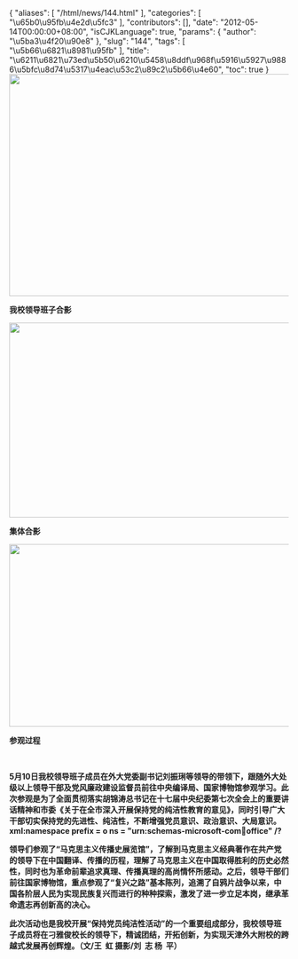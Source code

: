 {
    "aliases": [
        "/html/news/144.html"
    ],
    "categories": [
        "\u65b0\u95fb\u4e2d\u5fc3"
    ],
    "contributors": [],
    "date": "2012-05-14T00:00:00+08:00",
    "isCJKLanguage": true,
    "params": {
        "author": "\u5ba3\u4f20\u90e8"
    },
    "slug": "144",
    "tags": [
        "\u5b66\u6821\u8981\u95fb"
    ],
    "title": "\u6211\u6821\u73ed\u5b50\u6210\u5458\u8ddf\u968f\u5916\u5927\u9886\u5bfc\u8d74\u5317\u4eac\u53c2\u89c2\u5b66\u4e60",
    "toc": true
}
**<img
    src="https://cdn.tfls.online/mirror/full/9bad32c7fc00b8161c746dc5b02350aec3430405.jpg"
    style="display:block;margin-left:auto;margin-right:auto;"
    decoding="async"
    fetchpriority="auto"
    loading="lazy"
    height="400"
    width="600"
/>**

**我校领导班子合影**

**<img
    src="https://cdn.tfls.online/mirror/full/397e5157f2e923f5fc80b0cedb284ae44f704fc1.jpg"
    style="display:block;margin-left:auto;margin-right:auto;"
    decoding="async"
    fetchpriority="auto"
    loading="lazy"
    height="351"
    width="566"
/>**

**集体合影**

**<img
    src="https://cdn.tfls.online/mirror/full/0b13c2e0d96bf05f1c7e573df347e9e349759c73.jpg"
    style="display:block;margin-left:auto;margin-right:auto;"
    decoding="async"
    fetchpriority="auto"
    loading="lazy"
    height="329"
    width="566"
/>**

**参观过程**

 

**5月10日我校领导班子成员在外大党委副书记刘振琍等领导的带领下，跟随外大处级以上领导干部及党风廉政建设监督员前往中央编译局、国家博物馆参观学习。此次参观是为了全面贯彻落实胡锦涛总书记在十七届中央纪委第七次全会上的重要讲话精神和市委《关于在全市深入开展保持党的纯洁性教育的意见》，同时引导广大干部切实保持党的先进性、纯洁性，不断增强党员意识、政治意识、大局意识。xml:namespace prefix = o ns = "urn:schemas-microsoft-com:office:office" /?**

**领导们参观了“马克思主义传播史展览馆”，了解到马克思主义经典著作在共产党的领导下在中国翻译、传播的历程，理解了马克思主义在中国取得胜利的历史必然性，同时也为革命前辈追求真理、传播真理的高尚情怀所感动。之后，领导干部们前往国家博物馆，重点参观了“复兴之路”基本陈列，追溯了自鸦片战争以来，中国各阶层人民为实现民族复兴而进行的种种探索，激发了进一步立足本岗，继承革命遗志再创新高的决心。**

**此次活动也是我校开展“保持党员纯洁性活动”的一个重要组成部分，我校领导班子成员将在刁雅俊校长的领导下，精诚团结，开拓创新，为实现天津外大附校的跨越式发展再创辉煌。（文/王  虹 摄影/刘  志 杨  平）**

